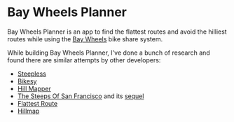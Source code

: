 # Bay Wheels Planner

Bay Wheels Planner is an app to find the flattest routes and avoid the hilliest routes while using the [Bay Wheels](https://www.lyft.com/bikes/bay-wheels) bike share system.

While building Bay Wheels Planner, I've done a bunch of research and found there are similar attempts by other developers:

- [Steepless](https://github.com/cheeaun/steepless)
- [Bikesy](http://bikesy.com/)
- [Hill Mapper](http://hillmapper.com/)
- [The Steeps Of San Francisco](http://www.datapointed.net/2009/11/the-steeps-of-san-francisco/) and its [sequel](http://www.datapointed.net/2010/02/more-steeps-of-san-francisco/)
- [Flattest Route](http://www.flattestroute.com/)
- [Hillmap](http://www.hillmap.com/)
